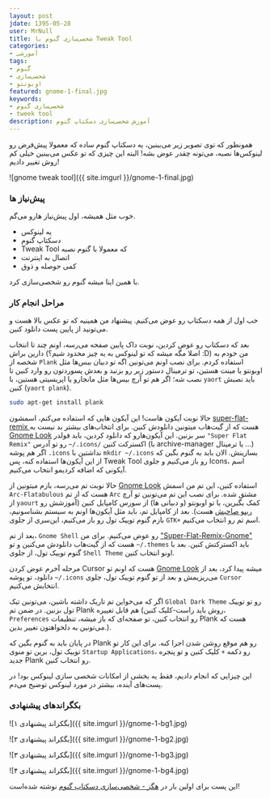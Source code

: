 ```yaml
---    
layout: post
jdate: 1395-05-28
user: MrNull
title: شخصی‌سازی گنوم با Tweak Tool
categories:
- آموزشی
tags:
- گنوم
- شخصی‌سازی
- اوبونتو
featured: gnome-1-final.jpg          
keywords:
- شخصی‌سازی گنوم
- tweek tool
description: آموزش شخصی‌سازی دسکتاپ گنوم
---
```


همونطور که توی تصویر زیر می‌بینین، یه دسکتاپ گنوم ساده که معمولا پیش‌فرض رو لینوکس‌ها نصبه، می‌تونه چقدر عوض بشه! البته این چیزی که تو عکس می‌بینین خیلی کم روش تغییر دادیم!

![gnome tweak tool]({{ site.imgurl }}/gnome-1-final.jpg)

### پیش‌نیاز ها

  
خوب مثل همیشه، اول پیش‌نیاز هارو می‌گم.

*   یه لینوکس
*   دسکتاپ گنوم 
*   Tweak Tool که معمولا با گنوم نصبه
*   اتصال به اینترنت
*   کمی حوصله و ذوق

با همین اینا میشه گنوم رو شخصی‌سازی کرد.


### مراحل انجام کار

خب اول از همه دسکتاپ رو عوض می‌کنیم. پیشنهاد من همینیه که تو عکس بالا هست و می‌تونید از پایین پست دانلود کنین.

بعد که دسکتاپ رو عوض کردین، نوبت داک پایین صفحه می‌رسه، اونم چند تا انتخاب دارین براش (اصلا مگه میشه که تو لینوکس به یه چیز محدود شیم؟ :D) من خودم به شخصه از `Plank` استفاده کردم. برای نصب اونم می‌تونین اگه تو دبیان بیس‌ها مثل اوبونتو یا مینت هستین، تو ترمینال دستور زیر رو بزنید و بعدش پسوردتون رو وارد کنین تا نصب شه؛ اگر هم تو آرچ بیس‌ها مثل مانجارو یا اپریسیتی هستین، با `yaort` باید نصبش کنین (`yaort plank`).

```sh
sudo apt-get install plank
```

حالا نوبت آیکون هاست! این آیکون هایی که استفاده می‌کنم، اسمشون [super-flat-remix ](https://github.com/daniruiz/Super-Flat-Remix)هست که از گیت‌هاب میتونین دانلودش کنین. برای انتخاب‌های بیشتر بد نیست به [Gnome Look](http://gnome-look.org/) سر بزنین. این آیکون‌هارو که دانلود کردین، باید فولدر `"Super Flat Remix"` 
رو تو آدرس `~/.icons/` اکسترکت کنین (با archive-manager یا ترمینال ...) اگر هم پوشه `.icons` نداشتین با `mkdir ~/.icons` بسازینش.
الان باید به گنوم بگین که از این آیکون‌ها استفاده کنه، پس Tweak Tool رو باز می‌کنیم و جلوی Icons، اسم آیکونی که اضافه کردیمو انتخاب می‌کنیم.

حالا نوبت تم می‌رسه، بازم ‌میتونین از [Gnome Look](https://www.gnome-look.org/browse/ord/latest/) استفاده کنین، این تم من اسمش `Arc-Flatabulous` هست که از تم `Arc` مشتق شده. برای نصب این تم می‌تونین تو آرچ از `yaourt` کمک بگیرین، یا تو اوبونتو (و دبیانی ها) از سورس کامپایل کنین (آموزشش رو [ریپو صاحبش](https://github.com/andreisergiu98/arc-flatabulous-theme) هست). بعد از کامپایل تم، باید مثل آیکون‌ها اونم به سیستم بشناسونیم، بازم گنوم توییک تول رو باز می‌کنیم، این‌سری از جلوی `GTK+` اسم تم رو انتخاب می‌کنیم.

بعد از تم، `Gnome Shell` رو عوض می‌کنیم. برای من ["Super-Flat-Remix-Gnome"](https://github.com/daniruiz/Super-Flat-Remix-GNOME-theme) هست که از گیت‌هاب دانلودش می‌کنین و تو `~/.themes` باید اکسترکتش کنین. بعد با گنوم توییک تول، از جلوی `Shell Theme` اونو انتخاب کنین.

مرحله آخرم عوض کردن Cursor هست که اونم تو [Gnome Look](http://gnome-look.org/) میشه پیدا کرد، بعد از دانلود، تو پوشه `~/.icons` می‌ریزیمش و بعد از تو گنوم توییک تول، جلوی `Cursor` انتخابش می‌کنیم.

اگر که می‌خواین تم تاریک داشته باشین، می‌تونین تیک `Global Dark Theme` رو تو توییک تول بزنین. در ضمن تم Plank هم قابل تغییره (روش باید راست-کلیک کنین، `Preferences` رو انتخاب کنین، تو صفحه‌ای که باز میشه، تنظیمات Plank هست که می‌تونین به دلخواهتون تغییر بدین.).

در پایان باید به گنوم بگین که Plank رو هم موقع روشن شدن اجرا کنه. برای این کار تو توییک تول، برین تو منوی `Startup Applications`، رو دکمه `+` کلیک کنین و تو پنجره جدید Plank رو انتخاب کنین.

این چیزایی که انجام دادیم، فقط یه بخشی از امکانات شخصی سازی لینوکس بود! در پست‌های آینده، بیشتر در مورد لینوکس توضیح می‌دم.

### بکگراندهای پیشنهادی

![بگکراند پیشنهادی ۱]({{ site.imgurl }}/gnome-1-bg1.jpg)

![بگکراند پیشنهادی ۲]({{ site.imgurl }}/gnome-1-bg2.jpg)

![بگکراند پیشنهادی ۳]({{ site.imgurl }}/gnome-1-bg3.jpg)

![بگکراند پیشنهادی ۴]({{ site.imgurl }}/gnome-1-bg4.jpg)


این پست برای اولین بار در [هگز - شخصی‌سازی دسکتاپ گنوم](http://h4x.ir/3) نوشته شده‌است!
